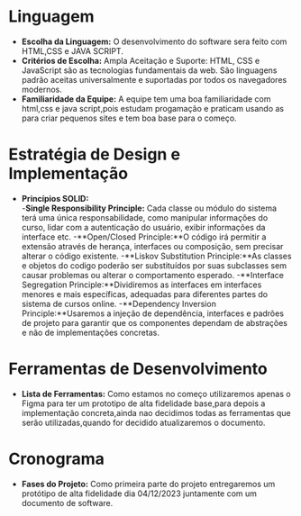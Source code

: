 # Linguagem
- **Escolha da Linguagem:** O desenvolvimento do software sera feito com HTML,CSS e JAVA SCRIPT.
- **Critérios de Escolha:** Ampla Aceitação e Suporte: HTML, CSS e JavaScript são as tecnologias fundamentais da web. São linguagens padrão aceitas universalmente e suportadas por todos os navegadores modernos.
- **Familiaridade da Equipe:** A equipe tem uma boa familiaridade com html,css e java script,pois estudam progamação e
praticam usando as para criar pequenos sites e tem boa base para o começo.

# Estratégia de Design e Implementação
- **Princípios SOLID:**     
-**Single Responsibility Principle:** Cada classe ou módulo do sistema terá uma única responsabilidade, como manipular informações do curso, lidar com a autenticação do usuário, exibir informações da interface etc.
-**Open/Closed Principle:**O código irá permitir a extensão através de herança, interfaces ou composição, sem precisar alterar o código existente.
-**Liskov Substitution Principle:**As classes e objetos do codigo poderão ser substituídos por suas subclasses sem causar problemas ou alterar o comportamento esperado.
-**Interface Segregation Principle:**Dividiremos as interfaces em interfaces menores e mais específicas, adequadas para diferentes partes do sistema de cursos online.
-**Dependency Inversion Principle:**Usaremos a injeção de dependência, interfaces e padrões de projeto para garantir que os componentes dependam de abstrações e não de implementações concretas.

# Ferramentas de Desenvolvimento
- **Lista de Ferramentas:** Como estamos no começo utilizaremos apenas o Figma para ter um prototipo de alta fidelidade base,para depois a implementação concreta,ainda nao decidimos todas as ferramentas que serão utilizadas,quando for decidido atualizaremos o documento.

# Cronograma
- **Fases do Projeto:**
Como primeira parte do projeto entregaremos um protótipo de alta fidelidade dia 04/12/2023 juntamente com um documento de software. 
